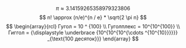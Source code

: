 $$ \pi \approx 3.14159265358979323806 $$
$$ n! \approx (n/e)^{n / e} * \sqrt{2 \pi n} $$
$$ \begin{array}{rcl}   
Гугол = 10 ^ {100} \\
Гуголплекс = 10^{10^{100}} \\
Гиггол = {\displaystyle \underbrace {10^{10^{10^{\cdots ^{10^{10}}}}}} _{\text{100 десяток}}}
\end{array} $$
